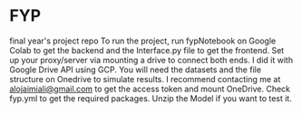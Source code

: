 # FYP
final year's project repo
To run the project, run fypNotebook on Google Colab to get the backend and the Interface.py file to get the frontend. Set up your proxy/server via mounting a drive to connect both ends. I did it with Google Drive API using GCP. You will need the datasets and the file structure on Onedrive to simulate results. I recommend contacting me at alojaimiali@gmail.com to get the access token and mount OneDrive. Check fyp.yml to get the required packages. Unzip the Model if you want to test it.  
